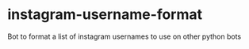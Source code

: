 # instagram-username-format
Bot to format a list of instagram usernames to use on other python bots
